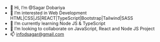 - 👋 Hi, I’m @Sagar Dobariya
- 👀 I’m interested in Web Development HTML|CSS|JS|REACT|TypeScript|Bootstrap|Tailwind|SASS
- 🌱 I’m currently learning Node JS & TypeScript
- 💞️ I’m looking to collaborate on JavaScript, React and Node JS Project
- 📫 infodsagar@gmail.com

<!---
infodsagar/infodsagar is a ✨ special ✨ repository because its `README.md` (this file) appears on your GitHub profile.
You can click the Preview link to take a look at your changes.
--->
